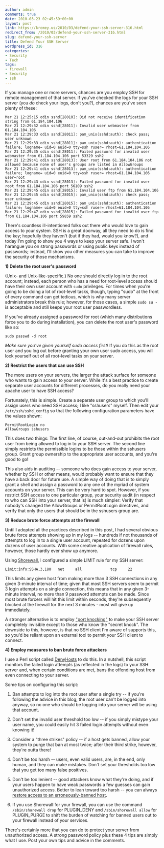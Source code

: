 ```yaml
---
author: admin
comments: true
date: 2010-03-23 02:45:59+00:00
layout: post
link: https://kromey.us/2010/03/defend-your-ssh-server-316.html
redirect_from: /2010/03/defend-your-ssh-server-316.html
slug: defend-your-ssh-server
title: Defend Your SSH Server
wordpress_id: 316
categories:
- Security
- Tech
tags:
- firewall
- Security
- ssh
---
```


If you manage one or more servers, chances are you employ SSH for remote management of that server. If you've checked the logs for your SSH server (you _do_ check your logs, don't you?), chances are you've seen plenty of these:

    Mar 21 12:25:15 odin sshd[28010]: Did not receive identification string from 61.184.104.106
    Mar 21 12:29:32 odin sshd[28011]: Invalid user webmaster from 61.184.104.106
    Mar 21 12:29:33 odin sshd[28011]: pam_unix(sshd:auth): check pass; user unknown
    Mar 21 12:29:33 odin sshd[28011]: pam_unix(sshd:auth): authentication failure; logname= uid=0 euid=0 tty=ssh ruser= rhost=61.184.104.106
    Mar 21 12:29:35 odin sshd[28011]: Failed password for invalid user webmaster from 61.184.104.106 port 53329 ssh2
    Mar 21 12:29:41 odin sshd[28013]: User root from 61.184.104.106 not allowed because none of user's groups are listed in AllowGroups
    Mar 21 12:29:41 odin sshd[28013]: pam_unix(sshd:auth): authentication failure; logname= uid=0 euid=0 tty=ssh ruser= rhost=61.184.104.106  user=root
    Mar 21 12:29:43 odin sshd[28013]: Failed password for invalid user root from 61.184.104.106 port 56109 ssh2
    Mar 21 12:29:45 odin sshd[28015]: Invalid user ftp from 61.184.104.106
    Mar 21 12:29:45 odin sshd[28015]: pam_unix(sshd:auth): check pass; user unknown
    Mar 21 12:29:45 odin sshd[28015]: pam_unix(sshd:auth): authentication failure; logname= uid=0 euid=0 tty=ssh ruser= rhost=61.184.104.106
    Mar 21 12:29:47 odin sshd[28015]: Failed password for invalid user ftp from 61.184.104.106 port 59859 ssh2

There's countless ill-intentioned folks out there who would love to gain access to your system. SSH is a great doorway, all they need to do is find the key; hopefully they haven't (but if they had, would you know?), and today I'm going to show you 4 ways to keep your server safe. I won't harangue you on strong passwords or using public keys instead of passwords; instead, I'll show you other measures you can take to improve the security of those mechanisms.

**1) Delete the root user's password**

(Unix- and Unix-like-specific.) No one should directly log in to the root account; instead, each person who has a need for root-level access should have their own user account with `sudo` privileges. For times when you're going to be doing a lot of root-level tasks, though, typing "sudo" at the front of every command can get tedious, which is why many server administrators break this rule; however, for those cases, a simple `sudo su -` is acceptable and still keeps your root user passwordless.

If you've already assigned a password for root (which many distributions force you to do during installation), you can delete the root user's password like so:


    
    sudo passwd -d root



_Make sure you've given yourself sudo access first!_ If you do this as the root user and you log out before granting your own user sudo access, you will lock yourself out of all root-level tasks on your server.

**2) Restrict the users that can use SSH**

The more users on your servers, the larger the attack surface for someone who wants to gain access to your server. While it's a best practice to create separate user accounts for different processes, do you really need your apache user to have SSH access?

Fortunately, this is simple. Create a separate user group to which you'll assign users who need SSH access; I like "sshusers" myself. Then edit your `/etc/ssh/sshd_config` so that the following configuration parameters have the values shown:


    
    PermitRootLogin no
    AllowGroups sshusers



This does two things: The first line, of course, out-and-out prohibits the root user from being allowed to log in to your SSH server. The second line simply restricts the permissible logins to be those within the sshusers group. Grant group ownership to the appropriate user accounts, and you're good to go!

This also aids in auditing -- someone who does gain access to your server, whether by SSH or other means, would probably want to ensure that they have a back door for future use. A simple way of doing that is to simply grant a shell and assign a password to any one of the myriad of system accounts on your server. This can be very hard to spot. However, if you restrict SSH access to one particular group, your security audit (in respect to who can SSH into your server, that is) is much simpler: Verify that nobody's changed the AllowGroups or PermitRootLogin directives, and verify that only the users that should be in the sshusers group are.

**3) Reduce brute force attempts at the firewall**

Until I adopted all the practices described in this post, I had several obvious brute force attempts showing up in my logs -- hundreds if not thousands of attempts to log in to a single user account, repeated for dozens upon dozens of user accounts. With some creative application of firewall rules, however, those hardly ever show up anymore.

Using [Shorewall](http://www.shorewall.net/), I configured a simple LIMIT rule for my SSH server:


    
    Limit:info:SSHA,3,180   net     all             tcp     22



This limits any given host from making more than 3 SSH connections in any given 3-minute interval of time; given that most SSH servers seem to permit 3 login attempts on a single connection, this means that in any given 3-minute interval, no more than 9 password attempts can be made. Since most brute forcers will hit this limit within seconds, they're subsequently blocked at the firewall for the next 3 minutes - most will give up immediately.

A stronger alternative is to employ ["port knocking"](http://www.shorewall.net/4.2/PortKnocking.html) to make your SSH server completely invisible except to those who know the "secret knock". The downside to this, however, is that no SSH client I'm aware of supports this, so you'd be reliant upon an external tool to permit your SSH client to connect.

**4) Employ measures to ban brute force attackers**

I use a Perl script called [DenyHosts](http://denyhosts.sourceforge.net/index.html) to do this. In a nutshell, this script monitors the failed login attempts (as reflected in the logs) to your SSH server and, when certain conditions are met, bans the offending host from even connecting to your server.

Some tips on configuring this script:



	
  1. Ban attempts to log into the root user after a single try -- if you're following the advice in this blog, the root user can't be logged into anyway, so no one who should be logging into your server will be using that account.

	
  2. Don't set the invalid user threshold too low -- if you simply mistype your user name, you could easily hit 3 failed login attempts without even knowing it!

	
  3. Consider a "three strikes" policy -- if a host gets banned, allow your system to purge that ban at most twice; after their third strike, however, they're outta there!

	
  4. Don't be too harsh -- users, even valid users, are, in the end, only human, and they can make mistakes. Don't set your thresholds too low that you get too many false positives.

	
  5. Don't be too lenient -- good attackers know what they're doing, and if your users happen to have weak passwords a few guesses can gain unauthorized access. Better to lean toward too harsh -- you can always [restore access to an erroneously-banned host](http://denyhosts.sourceforge.net/faq.html#3_19).

	
  6. If you use Shorewall for your firewall, you can use the command `/sbin/shorewall drop` for PLUGIN_DENY and `/sbin/shorewall allow` for PLUGIN_PURGE to shift the burden of watching for banned users out to your firewall instead of your services.





There's certainly more that you can do to protect your server from unauthorized access. A strong password policy plus these 4 tips are simply what I use. Post your own tips and advice in the comments.
